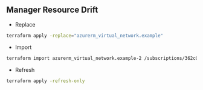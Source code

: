 ## Manager Resource Drift
- Replace
```bash
terraform apply -replace="azurerm_virtual_network.example"
```
- Import
```bash
terraform import azurerm_virtual_network.example-2 /subscriptions/362c098f-1ff6-4263-850f-a8bd7358325f/resourceGroups/myTFResourceGroup/providers/Microsoft.Network/virtualNetworks/example-network-2
```
- Refresh
```bash
terraform apply -refresh-only
```